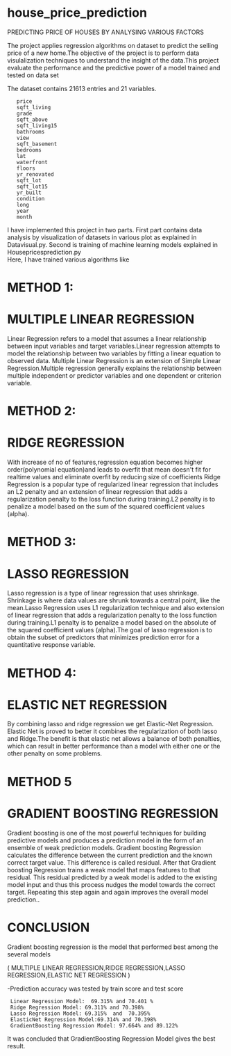 # house_price_prediction
PREDICTING PRICE OF HOUSES BY ANALYSING VARIOUS FACTORS
     
 The project applies regression algorithms on dataset to predict the selling price of a new home.The objective of the project is to perform data visulalization techniques to understand the insight of the data.This project evaluate the performance and the predictive power of a model trained and tested on data set 
 
 The dataset contains 21613 entries and 21 variables.
         
       price            
       sqft_living     
       grade            
       sqft_above       
       sqft_living15    
       bathrooms        
       view             
       sqft_basement    
       bedrooms        
       lat              
       waterfront       
       floors           
       yr_renovated  
       sqft_lot      
       sqft_lot15    
       yr_built        
       condition       
       long           
       year          
       month           
   I have implemented  this project in two parts. First part contains data analysis by visualization of datasets in various plot as explained in Datavisual.py. Second is training of machine learning models explained in Housepricesprediction.py  
   Here, I have trained various algorithms like
# METHOD 1:
# MULTIPLE LINEAR REGRESSION
   Linear Regression refers to a model that assumes a linear relationship between input variables and target variables.Linear regression attempts to model the relationship between two variables by fitting a linear equation to observed data.
   Multiple Linear Regression is an extension of Simple Linear Regression.Multiple regression generally explains the relationship between multiple independent or predictor variables and one dependent or criterion variable.
# METHOD 2:
# RIDGE REGRESSION 
  With increase of no of features,regression equation becomes higher order(polynomial equation)and leads to overfit that mean doesn't fit for realtime values and eliminate overfit by reducing size of coefficients 
  Ridge Regression is a popular type of regularized linear regression that includes an L2 penalty and  an extension of linear regression that adds a regularization penalty to the loss function during training.L2 penalty is to penalize a model based on the sum of the squared coefficient values (alpha). 
# METHOD 3:
# LASSO REGRESSION 
 Lasso regression is a type of linear regression that uses shrinkage. Shrinkage is where data values are shrunk towards a central point, like the mean.Lasso Regression uses L1 regularization technique and also  extension of linear regression that adds a regularization penalty to the loss function during training.L1 penalty is to penalize a model based on the absolute of the squared coefficient values (alpha).The goal of lasso regression is to obtain the subset of predictors that minimizes prediction error for a quantitative response variable.
 # METHOD 4:
# ELASTIC NET REGRESSION 
  By combining lasso and ridge regression we get Elastic-Net Regression. Elastic Net is proved to better it combines the regularization of both lasso and Ridge.The benefit is that elastic net allows a balance of both penalties, which can result in better performance than a model with either one or the other penalty on some problems.
# METHOD 5
# GRADIENT BOOSTING REGRESSION
   Gradient boosting is one of the most powerful techniques for building predictive models and produces a prediction model in the form of an ensemble of weak prediction models. Gradient boosting Regression calculates the difference between the current prediction and the known correct target value.
This difference is called residual. After that Gradient boosting Regression trains a weak model that maps features to that residual. This residual predicted by a weak model is added to the existing model input and thus this process nudges the model towards the correct target. Repeating this step again and again improves the overall model prediction..
 
# CONCLUSION     
Gradient boosting regression  is the model that performed best among the several models 

 ( MULTIPLE LINEAR REGRESSION,RIDGE REGRESSION,LASSO REGRESSION,ELASTIC NET REGRESSION ) 

-Prediction accuracy was tested by train score and test score 
 
 
     Linear Regression Model:  69.315% and 70.401 %
     Ridge Regression Model: 69.311% and 70.398%
     Lasso Regression Model: 69.315%  and  70.395% 
     ElasticNet Regression Model:69.314% and 70.398%
     GradientBoosting Regression Model: 97.664% and 89.122%


It was concluded that GradientBoosting Regression Model gives the best result.


 
